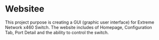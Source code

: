 # Websitee
This project purpose is creating a GUI (graphic user interface) for Extreme Network x460 Switch.
The website includes of Homepage, Configuration Tab, Port Detail and the ability to control the switch.
